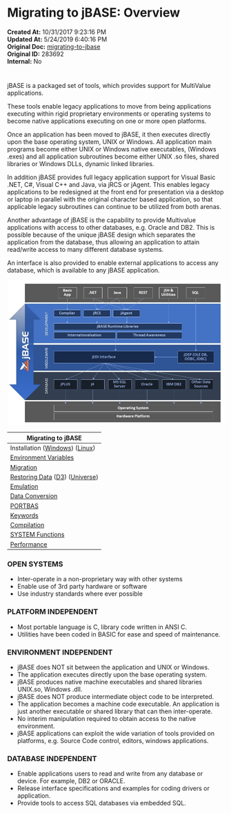 # Migrating to jBASE: Overview

**Created At:** 10/31/2017 9:23:16 PM  
**Updated At:** 5/24/2019 6:40:16 PM  
**Original Doc:** [migrating-to-jbase](https://docs.jbase.com/34463-mv-migration-station/migrating-to-jbase)  
**Original ID:** 283692  
**Internal:** No  


# 


jBASE is a packaged set of tools, which provides support for MultiValue applications.

These tools enable legacy applications to move from being applications executing within rigid proprietary environments or operating systems to become native applications executing on one or more open platforms.

Once an application has been moved to jBASE, it then executes directly upon the base operating system, UNIX or Windows. All application main programs become either UNIX or Windows native executables, (Windows .exes) and all application subroutines become either UNIX .so files, shared libraries or Windows DLLs, dynamic linked libraries.

In addition jBASE provides full legacy application support for Visual Basic .NET, C#, Visual C++ and Java, via jRCS or jAgent. This enables legacy applications to be redesigned at the front end for presentation via a desktop or laptop in parallel with the original character based application, so that applicable legacy subroutines can continue to be utilized from both arenas.

Another advantage of jBASE is the capability to provide Multivalue applications with access to other databases, e.g. Oracle and DB2. This is possible because of the unique jBASE design which separates the application from the database, thus allowing an application to attain read/write access to many different database systems.

An interface is also provided to enable external applications to access any database, which is available to any jBASE application.

![migrating-to-jbase: jbaddiagram](./jbaddiagram.jpg)


| **Migrating to jBASE**<br> |
| --- |
| Installation ([Windows](./../../administration/installation-guides/windows-installation-guide)) ([Linux](./../../administration/installation-guides/linux-installation-guide))<br> | Installing jBASE<br> |
| [Environment Variables](./../../environment-variables/introduction-to-environment-variables)<br> | Setting environment variables<br> |
| [Migration](./../migrating-to-jbase-preparation)<br> | Migration steps (Includes Video Tutorial)<br> |
| [Restoring Data](./../articles/restore/restoring-data) ([D3](./../migrating-to-jbase-d3-systems)) ([Universe](./../migrating-to-jbase-universe-systems))<br> | Restoring legacy data into a jBASE environment<br> |
| [Emulation](./../articles/emulation)<br> | Emulation settings<br> |
| [Data Conversion](./../data-conversion) | Converting legacy directories, files, programs, procs and MD items |
| [PORTBAS](./../articles/portbas)<br> | Migrating BASIC source code<br> |
| [Keywords](./../../jbase/compilation/reserved-keywords)<br> | Compiler reserved words<br> |
| [Compilation](./../articles/compile)<br> | Compiling BASIC programs and subroutines<br> |
| [SYSTEM Functions](./../../jbase-basic-%28jbc%29/system-functions)<br> | The jBASE SYSTEM function<br> |
| [Performance](./../articles/performance)<br> | Monitoring the performance of jBASE applications<br> |




### OPEN SYSTEMS

- Inter-operate in a non-proprietary way with other systems
- Enable use of 3rd party hardware or software
- Use industry standards where ever possible




### PLATFORM INDEPENDENT

- Most portable language is C, library code written in ANSI C.
- Utilities have been coded in BASIC for ease and speed of maintenance.




### ENVIRONMENT INDEPENDENT

- jBASE does NOT sit between the application and UNIX or Windows.
- The application executes directly upon the base operating system.
- jBASE produces native machine executables and shared libraries UNIX.so, Windows .dll.
- jBASE does NOT produce intermediate object code to be interpreted.
- The application becomes a machine code executable. An application is just another executable or shared library that can then inter-operate.
- No interim manipulation required to obtain access to the native environment.
- jBASE applications can exploit the wide variation of tools provided on platforms, e.g. Source Code control, editors, windows applications.




### DATABASE INDEPENDENT

- Enable applications users to read and write from any database or device. For example, DB2 or ORACLE.
- Release interface specifications and examples for coding drivers or application.
- Provide tools to access SQL databases via embedded SQL.

